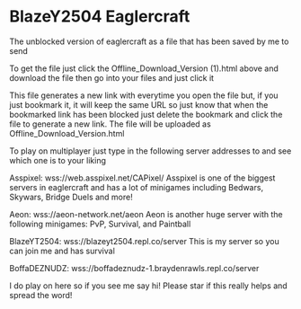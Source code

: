 # BlazeY2504 Eaglercraft
The unblocked version of eaglercraft as a file that has been saved by me to send 

To get the file just click the Offline_Download_Version (1).html above and download the file then go into your files and just click it

This file generates a new link with everytime you open the file but, if you just bookmark it, it will keep the same URL so just know that when the bookmarked link has been blocked just delete the bookmark and click the file to generate a new link.
The file will be uploaded as Offline_Download_Version.html 

To play on multiplayer just type in the following server addresses to and see which one is to your  liking

Asspixel: wss://web.asspixel.net/CAPixel/
Asspixel is one of the biggest servers in eaglercraft and has a lot of minigames including Bedwars, Skywars, Bridge Duels and more!

Aeon: wss://aeon-network.net/aeon
Aeon is another huge server with the following minigames: PvP, Survival, and Paintball

BlazeYT2504: wss://blazeyt2504.repl.co/server
This is my server so you can join me and has survival

BoffaDEZNUDZ: wss://boffadeznudz-1.braydenrawls.repl.co/server 


I do play on here so if you see me say hi! Please star if this really helps and spread the word!
